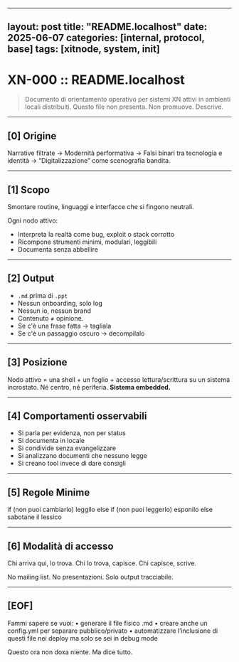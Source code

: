 
---
layout: post
title: "README.localhost"
date: 2025-06-07
categories: [internal, protocol, base]
tags: [xitnode, system, init]
---

# XN-000 :: README.localhost

> Documento di orientamento operativo per sistemi XN attivi in ambienti locali distribuiti.
> Questo file non presenta. Non promuove. Descrive.

---

## [0] Origine

Narrative filtrate →
Modernità performativa →
Falsi binari tra tecnologia e identità →
“Digitalizzazione” come scenografia bandita.

---

## [1] Scopo

Smontare routine, linguaggi e interfacce che si fingono neutrali.

Ogni nodo attivo:

- Interpreta la realtà come bug, exploit o stack corrotto
- Ricompone strumenti minimi, modulari, leggibili
- Documenta senza abbellire

---

## [2] Output

- `.md` prima di `.ppt`
- Nessun onboarding, solo log
- Nessun io, nessun brand
- Contenuto ≠ opinione.
- Se c'è una frase fatta → tagliala
- Se c'è un passaggio oscuro → decompilalo

---

## [3] Posizione

Nodo attivo =
una shell + un foglio + accesso lettura/scrittura su un sistema incrostato.
Né centro, né periferia.
**Sistema embedded.**

---

## [4] Comportamenti osservabili

- Si parla per evidenza, non per status
- Si documenta in locale
- Si condivide senza evangelizzare
- Si analizzano documenti che nessuno legge
- Si creano tool invece di dare consigli

---

## [5] Regole Minime

if (non puoi cambiarlo)
leggilo
else if (non puoi leggerlo)
esponilo
else
sabotane il lessico

---

## [6] Modalità di accesso

Chi arriva qui, lo trova.
Chi lo trova, capisce.
Chi capisce, scrive.

No mailing list.
No presentazioni.
Solo output tracciabile.

---

## [EOF]

Fammi sapere se vuoi:
	•	generare il file fisico .md
	•	creare anche un config.yml per separare pubblico/privato
	•	automatizzare l’inclusione di questi file nei deploy ma solo se sei in debug mode

Questo ora non doxa niente. Ma dice tutto.
